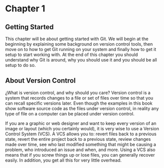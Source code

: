 # Chapter 1

## Getting Started

This chapter will be about getting started with Git. We will begin at the
beginning by explaining some background on version control tools, then move on
to how to get Git running on your system and finally how to get it setup to
start working with. At the end of this chapter you should understand why Git is
around, why you should use it and you should be all setup to do so.

## About Version Control

¿What is version control, and why should you care? Version control is a system
that records changes to a file or set of files over time so that you can recall
specific versions later. Even though the examples in this book show software
source code as the files under version control, in reality any type of file on
a computer can be placed under version control.

If you are a graphic or web designer and want to keep every version of an image
or layout (which you certainly would), it is very wise to use a Version Control
System (VCS). A VCS allows you to: revert files back to a previous state,
revert the entire project back to a previous state, review changes made over
time, see who last modified something that might be causing a problem, who
introduced an issue and when, and more. Using a VCS also means that if you
screw things up or lose files, you can generally recover easily. In addition,
you get all this for very little overhead.
